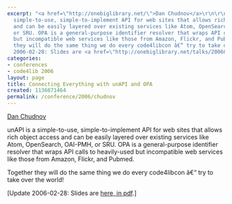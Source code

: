 ```yaml
---
excerpt: "<a href=\"http://onebiglibrary.net/\">Dan Chudnov</a>\r\n\r\nunAPI is a
  simple-to-use, simple-to-implement API for web sites that allows rich object access
  and can be easily layered over existing services like Atom, OpenSearch, OAI-PMH,
  or SRU. OPA is a general-purpose identifier resolver that wraps API calls to heavily-used
  but incompatible web services like those from Amazon, Flickr, and Pubmed.\r\n\r\nTogether
  they will do the same thing we do every code4libcon â€“ try to take over the world!\r\n\r\n[Update
  2006-02-28: Slides are <a href=\"http://onebiglibrary.net/talks/20060216-code4lib-unapi-and-opa\">he"
categories:
- conferences
- code4lib 2006
layout: page
title: Connecting Everything with unAPI and OPA
created: 1136871464
permalink: /conference/2006/chudnov
---
```

<a href="http://onebiglibrary.net/">Dan Chudnov</a>

unAPI is a simple-to-use, simple-to-implement API for web sites that allows rich object access and can be easily layered over existing services like Atom, OpenSearch, OAI-PMH, or SRU. OPA is a general-purpose identifier resolver that wraps API calls to heavily-used but incompatible web services like those from Amazon, Flickr, and Pubmed.

Together they will do the same thing we do every code4libcon â€“ try to take over the world!

[Update 2006-02-28: Slides are <a href="http://onebiglibrary.net/talks/20060216-code4lib-unapi-and-opa">here, in pdf</a>.]
